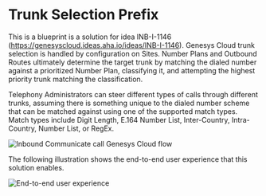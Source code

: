 # Trunk Selection Prefix

This is a blueprint is a solution for idea INB-I-1146 (https://genesyscloud.ideas.aha.io/ideas/INB-I-1146). Genesys Cloud trunk selection is handled by configuration on Sites. Number Plans and Outbound Routes ultimately determine the target trunk by matching the dialed number against a prioritized Number Plan, classifying it, and attempting the highest priority trunk matching the classification.

Telephony Administrators can steer different types of calls through different trunks, assuming there is something unique to the dialed number scheme that can be matched against using one of the supported match types. Match types include Digit Length, E.164 Number List, Inter-Country, Intra-Country, Number List, or RegEx.

![Inbound Communicate call Genesys Cloud flow](blueprint/images/ani-blacklist-workflow.png "Genesys Cloud Inbound Communicate Call")

The following illustration shows the end-to-end user experience that this solution enables.

![End-to-end user experience](blueprint/images/ani-blacklist-demo.gif "End-to-end user experience")
